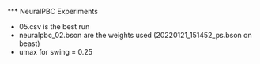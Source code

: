 *** NeuralPBC Experiments

- 05.csv is the best run
- neuralpbc_02.bson are the weights used (20220121_151452_ps.bson on beast)
- umax for swing = 0.25
